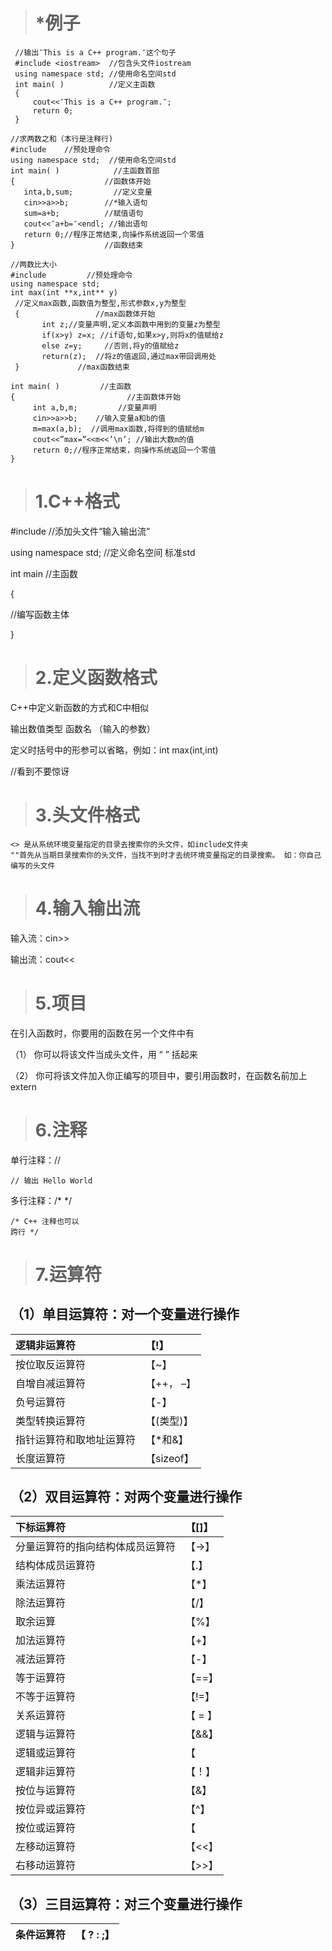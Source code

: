 
># *例子

```
 //输出″This is a C++ program.″这个句子
 #include <iostream>  //包含头文件iostream
 using namespace std; //使用命名空间std
 int main( )          //定义主函数
 {
     cout<<″This is a C++ program.″; 
     return 0;
 }
 ```
 ```
//求两数之和（本行是注释行)
#include    //预处理命令
using namespace std;  //使用命名空间std
int main( )            //主函数首部
{                    //函数体开始
    inta,b,sum;         //定义变量
    cin>>a>>b;        //*输入语句
    sum=a+b;          //赋值语句
    cout<<″a+b=″<endl; //输出语句
    return 0;//程序正常结束,向操作系统返回一个零值
}                    //函数结束
```
```
//两数比大小
#include         //预处理命令
using namespace std;
int max(int **x,int** y)    
 //定义max函数,函数值为整型,形式参数x,y为整型
 {                 //max函数体开始
       int z;//变量声明,定义本函数中用到的变量z为整型
       if(x>y) z=x; //if语句,如果x>y,则将x的值赋给z
       else z=y;     //否则,将y的值赋给z
       return(z);  //将z的值返回,通过max带回调用处
 }             //max函数结束
 ```
 ```
 int main( )         //主函数
 {                         //主函数体开始 
      int a,b,m;         //变量声明
      cin>>a>>b;    //输入变量a和b的值 
      m=max(a,b);  //调用max函数,将得到的值赋给m
      cout<<”max=”<<m<<’\n’; //输出大数m的值
      return 0;//程序正常结束，向操作系统返回一个零值
}
```

> # 1.C++格式

\#include //添加头文件“输入输出流”

using namespace std; //定义命名空间 标准std

int main //主函数

{

//编写函数主体

}

> # 2.定义函数格式

C++中定义新函数的方式和C中相似

输出数值类型 函数名 （输入的参数）

定义时括号中的形参可以省略，例如：int max(int,int)

//看到不要惊讶

> # 3.头文件格式

```
<> 是从系统环境变量指定的目录去搜索你的头文件，如include文件夹
""首先从当期目录搜索你的头文件，当找不到时才去统环境变量指定的目录搜索。 如：你自己编写的头文件
```

> # 4.输入输出流

输入流：cin>>

输出流：cout<<

> # 5.项目

在引入函数时，你要用的函数在另一个文件中有

（1） 你可以将该文件当成头文件，用 “ ” 括起来

（2） 你可将该文件加入你正编写的项目中，要引用函数时，在函数名前加上 extern

> # 6.注释

单行注释：//

```
// 输出 Hello World
```

多行注释：/* */

```
/* C++ 注释也可以 
跨行 */
```

> # 7.运算符

## **（1）单目运算符：对一个变量进行操作**

| 逻辑非运算符             | 【!】      |
| :----------------------- | :--------- |
| 按位取反运算符           | 【~】      |
| 自增自减运算符           | 【++， –】 |
| 负号运算符               | 【-】      |
| 类型转换运算符           | 【(类型)】 |
| 指针运算符和取地址运算符 | 【*和&】   |
| 长度运算符               | 【sizeof】 |

## **（2）双目运算符：对两个变量进行操作**

| 下标运算符                       | 【[]】  |
| :------------------------------- | :------ |
| 分量运算符的指向结构体成员运算符 | 【->】  |
| 结构体成员运算符                 | 【.】   |
| 乘法运算符                       | 【*】   |
| 除法运算符                       | 【/】   |
| 取余运算                         | 【%】   |
| 加法运算符                       | 【+】   |
| 减法运算符                       | 【-】   |
| 等于运算符                       | 【==】  |
| 不等于运算符                     | 【!=】  |
| 关系运算符                       | 【 = 】 |
| 逻辑与运算符                     | 【&&】  |
| 逻辑或运算符                     | 【      |
| 逻辑非运算符                     | 【！】  |
| 按位与运算符                     | 【&】   |
| 按位异或运算符                   | 【^】   |
| 按位或运算符                     | 【      |
| 左移动运算符                     | 【<<】  |
| 右移动运算符                     | 【>>】  |

## **（3）三目运算符：对三个变量进行操作**

| 条件运算符    |【 ? : ;】|
|:-------------|:---------|
